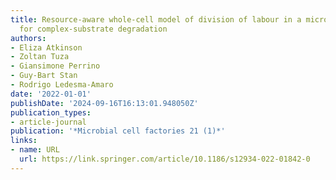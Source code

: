 ```yaml
---
title: Resource-aware whole-cell model of division of labour in a microbial consortium
  for complex-substrate degradation
authors:
- Eliza Atkinson
- Zoltan Tuza
- Giansimone Perrino
- Guy-Bart Stan
- Rodrigo Ledesma-Amaro
date: '2022-01-01'
publishDate: '2024-09-16T16:13:01.948050Z'
publication_types:
- article-journal
publication: '*Microbial cell factories 21 (1)*'
links:
- name: URL
  url: https://link.springer.com/article/10.1186/s12934-022-01842-0
---
```


